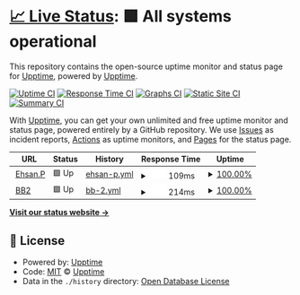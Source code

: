 # [📈 Live Status](https://upptime.github.io/upptime): <!--live status--> **🟩 All systems operational**

This repository contains the open-source uptime monitor and status page for [Upptime](https://upptime.js.org), powered by [Upptime](https://github.com/upptime/upptime).

[![Uptime CI](https://github.com/upptime/upptime/workflows/Uptime%20CI/badge.svg)](https://github.com/upptime/upptime/actions?query=workflow%3A%22Uptime+CI%22)
[![Response Time CI](https://github.com/upptime/upptime/workflows/Response%20Time%20CI/badge.svg)](https://github.com/upptime/upptime/actions?query=workflow%3A%22Response+Time+CI%22)
[![Graphs CI](https://github.com/upptime/upptime/workflows/Graphs%20CI/badge.svg)](https://github.com/upptime/upptime/actions?query=workflow%3A%22Graphs+CI%22)
[![Static Site CI](https://github.com/upptime/upptime/workflows/Static%20Site%20CI/badge.svg)](https://github.com/upptime/upptime/actions?query=workflow%3A%22Static+Site+CI%22)
[![Summary CI](https://github.com/upptime/upptime/workflows/Summary%20CI/badge.svg)](https://github.com/upptime/upptime/actions?query=workflow%3A%22Summary+CI%22)

With [Upptime](https://upptime.js.org), you can get your own unlimited and free uptime monitor and status page, powered entirely by a GitHub repository. We use [Issues](https://github.com/upptime/upptime/issues) as incident reports, [Actions](https://github.com/upptime/upptime/actions) as uptime monitors, and [Pages](https://upptime.github.io/upptime) for the status page.

<!--start: status pages-->
<!-- This summary is generated by Upptime (https://github.com/upptime/upptime) -->
<!-- Do not edit this manually, your changes will be overwritten -->
<!-- prettier-ignore -->
| URL | Status | History | Response Time | Uptime |
| --- | ------ | ------- | ------------- | ------ |
| <img alt="" src="https://icons.duckduckgo.com/ip3/ehsan-pourhadi.com.ico" height="13"> [Ehsan.P](https://ehsan-pourhadi.com/) | 🟩 Up | [ehsan-p.yml](https://github.com/ehsanpo/monitoring/commits/HEAD/history/ehsan-p.yml) | <details><summary><img alt="Response time graph" src="./graphs/ehsan-p/response-time-week.png" height="20"> 109ms</summary><br><a href="https://upptime.github.io/upptime/history/ehsan-p"><img alt="Response time 136" src="https://img.shields.io/endpoint?url=https%3A%2F%2Fraw.githubusercontent.com%2Fehsanpo%2Fmonitoring%2FHEAD%2Fapi%2Fehsan-p%2Fresponse-time.json"></a><br><a href="https://upptime.github.io/upptime/history/ehsan-p"><img alt="24-hour response time 160" src="https://img.shields.io/endpoint?url=https%3A%2F%2Fraw.githubusercontent.com%2Fehsanpo%2Fmonitoring%2FHEAD%2Fapi%2Fehsan-p%2Fresponse-time-day.json"></a><br><a href="https://upptime.github.io/upptime/history/ehsan-p"><img alt="7-day response time 109" src="https://img.shields.io/endpoint?url=https%3A%2F%2Fraw.githubusercontent.com%2Fehsanpo%2Fmonitoring%2FHEAD%2Fapi%2Fehsan-p%2Fresponse-time-week.json"></a><br><a href="https://upptime.github.io/upptime/history/ehsan-p"><img alt="30-day response time 117" src="https://img.shields.io/endpoint?url=https%3A%2F%2Fraw.githubusercontent.com%2Fehsanpo%2Fmonitoring%2FHEAD%2Fapi%2Fehsan-p%2Fresponse-time-month.json"></a><br><a href="https://upptime.github.io/upptime/history/ehsan-p"><img alt="1-year response time 135" src="https://img.shields.io/endpoint?url=https%3A%2F%2Fraw.githubusercontent.com%2Fehsanpo%2Fmonitoring%2FHEAD%2Fapi%2Fehsan-p%2Fresponse-time-year.json"></a></details> | <details><summary><a href="https://upptime.github.io/upptime/history/ehsan-p">100.00%</a></summary><a href="https://upptime.github.io/upptime/history/ehsan-p"><img alt="All-time uptime 99.99%" src="https://img.shields.io/endpoint?url=https%3A%2F%2Fraw.githubusercontent.com%2Fehsanpo%2Fmonitoring%2FHEAD%2Fapi%2Fehsan-p%2Fuptime.json"></a><br><a href="https://upptime.github.io/upptime/history/ehsan-p"><img alt="24-hour uptime 100.00%" src="https://img.shields.io/endpoint?url=https%3A%2F%2Fraw.githubusercontent.com%2Fehsanpo%2Fmonitoring%2FHEAD%2Fapi%2Fehsan-p%2Fuptime-day.json"></a><br><a href="https://upptime.github.io/upptime/history/ehsan-p"><img alt="7-day uptime 100.00%" src="https://img.shields.io/endpoint?url=https%3A%2F%2Fraw.githubusercontent.com%2Fehsanpo%2Fmonitoring%2FHEAD%2Fapi%2Fehsan-p%2Fuptime-week.json"></a><br><a href="https://upptime.github.io/upptime/history/ehsan-p"><img alt="30-day uptime 100.00%" src="https://img.shields.io/endpoint?url=https%3A%2F%2Fraw.githubusercontent.com%2Fehsanpo%2Fmonitoring%2FHEAD%2Fapi%2Fehsan-p%2Fuptime-month.json"></a><br><a href="https://upptime.github.io/upptime/history/ehsan-p"><img alt="1-year uptime 100.00%" src="https://img.shields.io/endpoint?url=https%3A%2F%2Fraw.githubusercontent.com%2Fehsanpo%2Fmonitoring%2FHEAD%2Fapi%2Fehsan-p%2Fuptime-year.json"></a></details>
| <img alt="" src="https://icons.duckduckgo.com/ip3/null.ico" height="13"> [BB2](bredband2.com) | 🟩 Up | [bb-2.yml](https://github.com/ehsanpo/monitoring/commits/HEAD/history/bb-2.yml) | <details><summary><img alt="Response time graph" src="./graphs/bb-2/response-time-week.png" height="20"> 214ms</summary><br><a href="https://upptime.github.io/upptime/history/bb-2"><img alt="Response time 232" src="https://img.shields.io/endpoint?url=https%3A%2F%2Fraw.githubusercontent.com%2Fehsanpo%2Fmonitoring%2FHEAD%2Fapi%2Fbb-2%2Fresponse-time.json"></a><br><a href="https://upptime.github.io/upptime/history/bb-2"><img alt="24-hour response time 206" src="https://img.shields.io/endpoint?url=https%3A%2F%2Fraw.githubusercontent.com%2Fehsanpo%2Fmonitoring%2FHEAD%2Fapi%2Fbb-2%2Fresponse-time-day.json"></a><br><a href="https://upptime.github.io/upptime/history/bb-2"><img alt="7-day response time 214" src="https://img.shields.io/endpoint?url=https%3A%2F%2Fraw.githubusercontent.com%2Fehsanpo%2Fmonitoring%2FHEAD%2Fapi%2Fbb-2%2Fresponse-time-week.json"></a><br><a href="https://upptime.github.io/upptime/history/bb-2"><img alt="30-day response time 221" src="https://img.shields.io/endpoint?url=https%3A%2F%2Fraw.githubusercontent.com%2Fehsanpo%2Fmonitoring%2FHEAD%2Fapi%2Fbb-2%2Fresponse-time-month.json"></a><br><a href="https://upptime.github.io/upptime/history/bb-2"><img alt="1-year response time 229" src="https://img.shields.io/endpoint?url=https%3A%2F%2Fraw.githubusercontent.com%2Fehsanpo%2Fmonitoring%2FHEAD%2Fapi%2Fbb-2%2Fresponse-time-year.json"></a></details> | <details><summary><a href="https://upptime.github.io/upptime/history/bb-2">100.00%</a></summary><a href="https://upptime.github.io/upptime/history/bb-2"><img alt="All-time uptime 99.99%" src="https://img.shields.io/endpoint?url=https%3A%2F%2Fraw.githubusercontent.com%2Fehsanpo%2Fmonitoring%2FHEAD%2Fapi%2Fbb-2%2Fuptime.json"></a><br><a href="https://upptime.github.io/upptime/history/bb-2"><img alt="24-hour uptime 100.00%" src="https://img.shields.io/endpoint?url=https%3A%2F%2Fraw.githubusercontent.com%2Fehsanpo%2Fmonitoring%2FHEAD%2Fapi%2Fbb-2%2Fuptime-day.json"></a><br><a href="https://upptime.github.io/upptime/history/bb-2"><img alt="7-day uptime 100.00%" src="https://img.shields.io/endpoint?url=https%3A%2F%2Fraw.githubusercontent.com%2Fehsanpo%2Fmonitoring%2FHEAD%2Fapi%2Fbb-2%2Fuptime-week.json"></a><br><a href="https://upptime.github.io/upptime/history/bb-2"><img alt="30-day uptime 100.00%" src="https://img.shields.io/endpoint?url=https%3A%2F%2Fraw.githubusercontent.com%2Fehsanpo%2Fmonitoring%2FHEAD%2Fapi%2Fbb-2%2Fuptime-month.json"></a><br><a href="https://upptime.github.io/upptime/history/bb-2"><img alt="1-year uptime 100.00%" src="https://img.shields.io/endpoint?url=https%3A%2F%2Fraw.githubusercontent.com%2Fehsanpo%2Fmonitoring%2FHEAD%2Fapi%2Fbb-2%2Fuptime-year.json"></a></details>

<!--end: status pages-->

[**Visit our status website →**](https://upptime.github.io/upptime)

## 📄 License

- Powered by: [Upptime](https://github.com/upptime/upptime)
- Code: [MIT](./LICENSE) © [Upptime](https://upptime.js.org)
- Data in the `./history` directory: [Open Database License](https://opendatacommons.org/licenses/odbl/1-0/)
